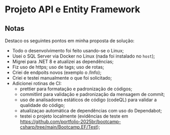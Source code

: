 # Projeto API e Entity Framework

## Notas

Destaco os seguintes pontos em minha proposta de solução:
- Todo o desenvolvimento foi feito usando-se o Linux;
- Usei o SQL Server via Docker no Linux (nada foi instalado no `host`);
- Migrei para .NET 8 e atualizei as dependências;
- Fiz uso de https; uso de tags; uso de rotas;
- Criei de endpoits novos (exemplo o /Info);
- Criei e testei manualmente o que foi solicitado;
- Adicionei rotinas de CI:
  - prettier para formatação e padronização de códigos;
  - commitlint para validação e padronização da mensagem de commit;
  - uso de analisadores estáticos de código (codeQL) para validar a qualidade do código;
  - atualizaçao automática de dependências com uso do Dependabot;
  - testei o projeto localmente (evidências de teste em
    <https://github.com/portfolio-2025br/bootcamp-csharp/tree/main/Bootcamp.EF/Test>);
